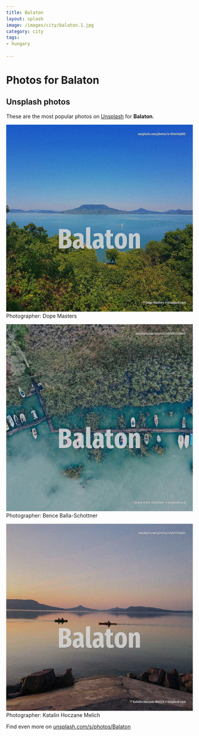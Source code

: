 ```yaml
---
title: Balaton
layout: splash
image: /images/city/balaton.1.jpg
category: city
tags:
- hungary

---
```

# Photos for Balaton
 
## Unsplash photos
These are the most popular photos on [Unsplash](https://unsplash.com) for **Balaton**.
 
![Balaton](/images/city/balaton.1.jpg)
Photographer:  Dope Masters
 
![Balaton](/images/city/balaton.2.jpg)
Photographer:  Bence Balla-Schottner
 
![Balaton](/images/city/balaton.3.jpg)
Photographer:  Katalin Hoczane Melich
 
Find even more on [unsplash.com/s/photos/Balaton](https://unsplash.com/s/photos/Balaton)
 
